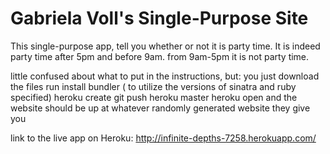 # Gabriela Voll's Single-Purpose Site

This single-purpose app, tell you whether or not it is party time. It is indeed party time after 5pm and before 9am. from 9am-5pm it is not party time. 

little confused about what to put in the instructions, but: 
you just download the files
run install bundler ( to utilize the versions of sinatra and ruby specified)
heroku create
git push heroku master
heroku open 
and the website should be up at whatever randomly generated website they give you 


link to the live app on Heroku: http://infinite-depths-7258.herokuapp.com/
